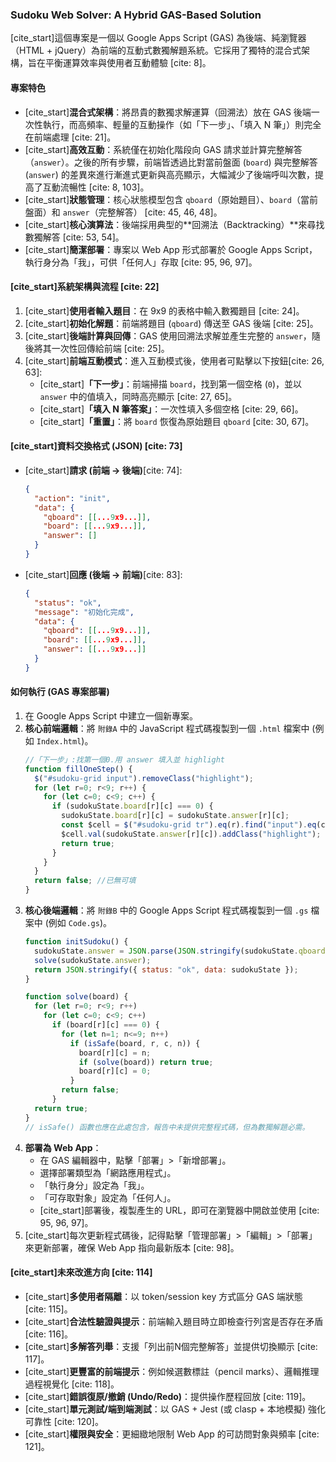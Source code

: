 
### Sudoku Web Solver: A Hybrid GAS-Based Solution

[cite\_start]這個專案是一個以 Google Apps Script (GAS) 為後端、純瀏覽器（HTML + jQuery）為前端的互動式數獨解題系統。它採用了獨特的混合式架構，旨在平衡運算效率與使用者互動體驗 [cite: 8]。

#### 專案特色

  * [cite\_start]**混合式架構**：將昂貴的數獨求解運算（回溯法）放在 GAS 後端一次性執行，而高頻率、輕量的互動操作（如「下一步」、「填入 N 筆」）則完全在前端處理 [cite: 21]。
  * [cite\_start]**高效互動**：系統僅在初始化階段向 GAS 請求並計算完整解答（`answer`）。之後的所有步驟，前端皆透過比對當前盤面 (`board`) 與完整解答 (`answer`) 的差異來進行漸進式更新與高亮顯示，大幅減少了後端呼叫次數，提高了互動流暢性 [cite: 8, 103]。
  * [cite\_start]**狀態管理**：核心狀態模型包含 `qboard`（原始題目）、`board`（當前盤面）和 `answer`（完整解答） [cite: 45, 46, 48]。
  * [cite\_start]**核心演算法**：後端採用典型的\*\*回溯法（Backtracking）\*\*來尋找數獨解答 [cite: 53, 54]。
  * [cite\_start]**簡潔部署**：專案以 Web App 形式部署於 Google Apps Script，執行身分為「我」，可供「任何人」存取 [cite: 95, 96, 97]。

#### [cite\_start]系統架構與流程 [cite: 22]

1.  [cite\_start]**使用者輸入題目**：在 9x9 的表格中輸入數獨題目 [cite: 24]。
2.  [cite\_start]**初始化解題**：前端將題目 (`qboard`) 傳送至 GAS 後端 [cite: 25]。
3.  [cite\_start]**後端計算與回傳**：GAS 使用回溯法求解並產生完整的 `answer`，隨後將其一次性回傳給前端 [cite: 25]。
4.  [cite\_start]**前端互動模式**：進入互動模式後，使用者可點擊以下按鈕[cite: 26, 63]:
      * [cite\_start]**「下一步」**：前端掃描 `board`，找到第一個空格 (`0`)，並以 `answer` 中的值填入，同時高亮顯示 [cite: 27, 65]。
      * [cite\_start]**「填入 N 筆答案」**：一次性填入多個空格 [cite: 29, 66]。
      * [cite\_start]**「重置」**：將 `board` 恢復為原始題目 `qboard` [cite: 30, 67]。

#### [cite\_start]資料交換格式 (JSON) [cite: 73]

  * [cite\_start]**請求 (前端 -\> 後端)**[cite: 74]:
    ```json
    {
      "action": "init",
      "data": {
        "qboard": [[...9x9...]],
        "board": [[...9x9...]],
        "answer": []
      }
    }
    ```
  * [cite\_start]**回應 (後端 -\> 前端)**[cite: 83]:
    ```json
    {
      "status": "ok",
      "message": "初始化完成",
      "data": {
        "qboard": [[...9x9...]],
        "board": [[...9x9...]],
        "answer": [[...9x9...]]
      }
    }
    ```

#### 如何執行 (GAS 專案部署)

1.  在 Google Apps Script 中建立一個新專案。
2.  **核心前端邏輯**：將 `附錄A` 中的 JavaScript 程式碼複製到一個 `.html` 檔案中 (例如 `Index.html`)。
    ```javascript
    //「下一步」:找第一個0.用 answer 填入並 highlight
    function fillOneStep() {
      $("#sudoku-grid input").removeClass("highlight");
      for (let r=0; r<9; r++) {
        for (let c=0; c<9; c++) {
          if (sudokuState.board[r][c] === 0) {
            sudokuState.board[r][c] = sudokuState.answer[r][c];
            const $cell = $("#sudoku-grid tr").eq(r).find("input").eq(c);
            $cell.val(sudokuState.answer[r][c]).addClass("highlight");
            return true;
          }
        }
      }
      return false; //已無可填
    }
    ```
3.  **核心後端邏輯**：將 `附錄B` 中的 Google Apps Script 程式碼複製到一個 `.gs` 檔案中 (例如 `Code.gs`)。
    ```javascript
    function initSudoku() {
      sudokuState.answer = JSON.parse(JSON.stringify(sudokuState.qboard));
      solve(sudokuState.answer);
      return JSON.stringify({ status: "ok", data: sudokuState });
    }

    function solve(board) {
      for (let r=0; r<9; r++)
        for (let c=0; c<9; c++)
          if (board[r][c] === 0) {
            for (let n=1; n<=9; n++)
              if (isSafe(board, r, c, n)) {
                board[r][c] = n;
                if (solve(board)) return true;
                board[r][c] = 0;
              }
            return false;
          }
      return true;
    }
    // isSafe() 函數也應在此處包含，報告中未提供完整程式碼，但為數獨解題必需。
    ```
4.  **部署為 Web App**：
      * 在 GAS 編輯器中，點擊「部署」\>「新增部署」。
      * 選擇部署類型為「網路應用程式」。
      * 「執行身分」設定為「我」。
      * 「可存取對象」設定為「任何人」。
      * [cite\_start]部署後，複製產生的 URL，即可在瀏覽器中開啟並使用 [cite: 95, 96, 97]。
5.  [cite\_start]每次更新程式碼後，記得點擊「管理部署」\>「編輯」\>「部署」來更新部署，確保 Web App 指向最新版本 [cite: 98]。

#### [cite\_start]未來改進方向 [cite: 114]

  * [cite\_start]**多使用者隔離**：以 token/session key 方式區分 GAS 端狀態 [cite: 115]。
  * [cite\_start]**合法性驗證與提示**：前端輸入題目時立即檢查行列宮是否存在矛盾 [cite: 116]。
  * [cite\_start]**多解答列舉**：支援「列出前N個完整解答」並提供切換顯示 [cite: 117]。
  * [cite\_start]**更豐富的前端提示**：例如候選數標註（pencil marks）、邏輯推理過程視覺化 [cite: 118]。
  * [cite\_start]**錯誤復原/撤銷 (Undo/Redo)**：提供操作歷程回放 [cite: 119]。
  * [cite\_start]**單元測試/端到端測試**：以 GAS + Jest (或 clasp + 本地模擬) 強化可靠性 [cite: 120]。
  * [cite\_start]**權限與安全**：更細緻地限制 Web App 的可訪問對象與頻率 [cite: 121]。
